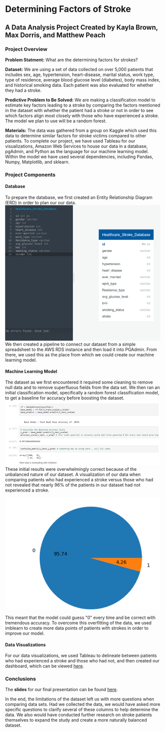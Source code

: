 # Determining Factors of Stroke

## A Data Analysis Project Created by Kayla Brown, Max Dorris, and Matthew Peach

### Project Overview
**Problem Statment:** What are the determining factors for strokes?

**Dataset:** We are using a set of data collected on over 5,000 patients that includes sex, age, hypertension, heart-disease, marital status, work type, type of residence, average blood glucose level (diabetes), body mass index, and historical smoking data.  Each patient was also evaluated for whether they had a stroke.  

**Predictive Problem to Be Solved:** We are making a classification model to estimate key factors leading to a stroke by comparing the factors mentioned in the dataset with whether the patient had a stroke or not in order to see which factors align most closely with those who have experienced a stroke.  The model we plan to use will be a random forest.

**Materials:** The data was gathered from a group on Kaggle which used this data to determine similar factors for stroke victims compared to other patients.  To complete our project, we have used Tableau for our visualizations, Amazon Web Services to house our data in a database, pgAdmin, and Python as the language for our machine learning model.  Within the model we have used several dependencies, including Pandas, Numpy, Matplotlib, and sklearn.

### Project Components
#### Database
To prepare the database, we first created an Entity Relationship Diagram (ERD) in order to plan our our data.  
![ERD Version 1](https://github.com/MaxDorris/MachineLearningProject/blob/main/images/ERD_1.png)
We then created a pipeline to connect our dataset from a simple spreadsheet to the AWS RDS instance and then load it into PGAdmin.  From there, we used this as the place from which we could create our machine learning model.

#### Machine Learning Model
The dataset as we first encountered it required some cleaning to remove null data and to remove superfluous fields from the data set.  We then ran an initial classification model, specifically a random forest classification model, to get a baseline for accuracy before boosting the dataset. 
![First attempt at random forest](https://github.com/MaxDorris/MachineLearningProject/blob/main/images/First_Run_Random_Forest.png)
These initial results were overwhelmingly correct because of the unbalanced nature of our dataset.  A visualization of our data when comparing patients who had experienced a stroke versus those who had not revealed that nearly 96% of the patients in our dataset had not experienced a stroke.

![Unbalanced Data Ratio](https://github.com/MaxDorris/MachineLearningProject/blob/main/Unbalanced_Data_Pie_Chart.png)

This meant that the model could guess "0" every time and be correct with tremendous accuracy.  To overcome this overfitting of the data, we used imblearn to create more data points of patients with strokes in order to improve our model.

#### Data Visualizations
For our data visualizations, we used Tableau to delineate between patients who had experienced a stroke and those who had not, and then created our dashboard, which can be viewed [here](https://public.tableau.com/views/MachineLearning_16838699374380/StrokeData?:language=en-US&publish=yes&:display_count=n&:origin=viz_share_link).

### Conclusions

The **slides** for our final presentation can be found [here](https://docs.google.com/presentation/d/19WnwId6o2BqmmcGkq_VHWOdAGJx_eTl9xma43RCzPBA/edit?usp=sharing).

In the end, the limitations of the dataset left us with more questions when comparing data sets.  Had we collected the data, we would have asked more specific questions to clarify several of these columns to help determine the data.  We also would have conducted further research on stroke patients themselves to expand the study and create a more naturally balanced dataset.
